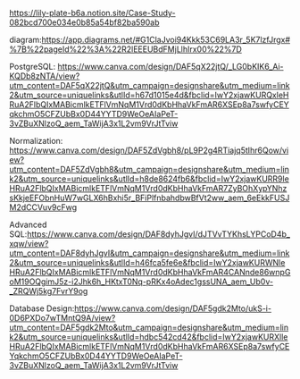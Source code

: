 https://lily-plate-b6a.notion.site/Case-Study-082bcd700e034e0b85a54bf82ba590ab


diagram:https://app.diagrams.net/#G1ClaJvoi94Kkk53C69LA3r_5K7lzfJrgx#%7B%22pageId%22%3A%22R2lEEEUBdFMjLlhIrx00%22%7D


<!-- slide -->
PostgreSQL: https://www.canva.com/design/DAF5qX22jtQ/_LG0bKIK6_Ai-KQDb8zNTA/view?utm_content=DAF5qX22jtQ&utm_campaign=designshare&utm_medium=link2&utm_source=uniquelinks&utlId=h67d1015e4d&fbclid=IwY2xjawKURQxleHRuA2FlbQIxMABicmlkETFlVmNqM1Vrd0dKbHhaVkFmAR6XSEp8a7swfyCEYqkchmO5CFZUbBx0D44YYTD9WeOeAIaPeT-3vZBuXNlzoQ_aem_TaWijA3x1L2vm9VrJtTviw


Normalization: https://www.canva.com/design/DAF5ZdVgbh8/pL9P2g4RTiajq5tIhr6Qow/view?utm_content=DAF5ZdVgbh8&utm_campaign=designshare&utm_medium=link2&utm_source=uniquelinks&utlId=h8de8624fb6&fbclid=IwY2xjawKURR9leHRuA2FlbQIxMABicmlkETFlVmNqM1Vrd0dKbHhaVkFmAR7ZyBOhXypYNhzsKkjeEFObnHuW7wGLX6hBxhi5r_BFiPlfnbahdbwBfVt2ww_aem_6eEkkFUSJM2dCCVuv9cFwg


Advanced SQL:https://www.canva.com/design/DAF8dyhJgvI/dJTVvTYKhsLYPCoD4b_xqw/view?utm_content=DAF8dyhJgvI&utm_campaign=designshare&utm_medium=link2&utm_source=uniquelinks&utlId=h46fca5fe6e&fbclid=IwY2xjawKURWNleHRuA2FlbQIxMABicmlkETFlVmNqM1Vrd0dKbHhaVkFmAR4CANnde86wnpGoM19OQgimJ5z-i2Jhk6h_HKtxT0Nq-pRKx4oAdec1gssUNA_aem_Ub0v-_ZRQWj5kg7FvrY9og

Database Design:https://www.canva.com/design/DAF5gdk2Mto/ukS-i-0D6PXDo7wTMntQ9A/view?utm_content=DAF5gdk2Mto&utm_campaign=designshare&utm_medium=link2&utm_source=uniquelinks&utlId=hdbc542cd42&fbclid=IwY2xjawKURXlleHRuA2FlbQIxMABicmlkETFlVmNqM1Vrd0dKbHhaVkFmAR6XSEp8a7swfyCEYqkchmO5CFZUbBx0D44YYTD9WeOeAIaPeT-3vZBuXNlzoQ_aem_TaWijA3x1L2vm9VrJtTviw